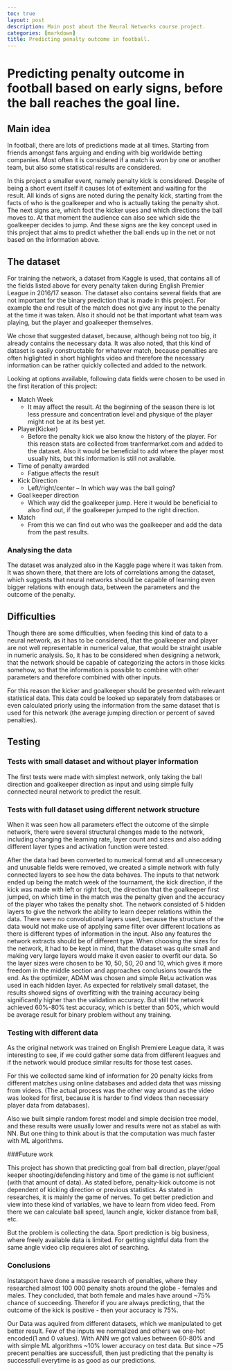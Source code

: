 ```yaml
---
toc: true
layout: post
description: Main post about the Neural Networks course project.
categories: [markdown]
title: Predicting penalty outcome in football.
---
```

# Predicting penalty outcome in football based on early signs, before the ball reaches the goal line.

## Main idea

In football, there are lots of predictions made at all times.
Starting from friends amongst fans arguing and ending with big worldwide betting companies.
Most often it is considered if a match is won by one or another team, but also some statistical results are considered.

In this project a smaller event, namely penalty kick is considered.
Despite of being a short event itself it causes lot of exitement and waiting for the result.
All kinds of signs are noted during the penalty kick, starting from the facts of who is the goalkeeper and who is actually taking the penalty shot.
The next signs are, which foot the kicker uses and which directions the ball moves to.
At that moment the audience can also see which side the goalkeeper decides to jump.
And these signs are the key concept used in this project that aims to predict whether the ball ends up in the net or not based on the information above.

## The dataset

For training the network, a dataset from Kaggle is used, that contains all of the fields listed above for every penalty taken during English Premier League in 2016/17 season.
The dataset also contains several fields that are not important for the binary prediction that is made in this project. For example the end result of the match does not give any input to the penalty at the time it was taken. Also it should not be that important what team was playing, but the player and goalkeeper themselves.

We chose that suggested dataset, because, although being not too big, it already contains the necessary data.
It was also noted, that this kind of dataset is easily constructable for whatever match, because penalties are often higlighted in short highlights video and therefore the necessary information can be rather quickly collected and added to the network.

Looking at options available, following data fields were chosen to be used in the first iteration of this project:

* Match Week 
    * It may affect the result. At the beginning of the season there is lot less pressure and concentration level and physique of the player might not be at its best yet.
* Player(Kicker)
    * Before the penalty kick we also know the history of the player. For this reason stats are collected from tranfermarket.com and added to the dataset. Also it would be beneficial to add where the player most usually hits, but this information is still not available.
* Time of penalty awarded
    * Fatigue affects the result
* Kick Direction
    * Left/right/center – In which way was the ball going?
* Goal keeper direction
    * Which way did the goalkeeper jump. Here it would be beneficial to also find out, if the goalkeeper jumped to the right direction.
* Match
    * From this we can find out who was the goalkeeper and add the data from the past results.
    

### Analysing the data

The dataset was analyzed also in the Kaggle page where it was taken from. It was shown there, that there are lots of correlations among the dataset, which suggests that neural networks should be capable of learning even bigger relations with enough data, between the parameters and the outcome of the penalty.
    
    
## Difficulties

Though there are some difficulties, when feeding this kind of data to a neural network, as it has to be considered, that the goalkeeper and player are not well representable in numerical value, that would be straight usable in numeric analysis. So, it has to be considered when designing a network, that the network should be capable of categorizing the actors in those kicks somehow, so that the information is possible to combine with other parameters and therefore combined with other inputs. 

For this reason the kicker and goalkeeper should be presented with relevant statistical data. This data could be looked up separately from databases or even calculated priorly using the information from the same dataset that is used for this network (the average jumping direction or percent of saved penalties).


## Testing

### Tests with small dataset and without player information

The first tests were made with simplest network, only taking the ball direction and goalkeeper direction as input and using simple fully connected neural network to predict the result.



### Tests with full dataset using different network structure

When it was seen how all parameters effect the outcome of the simple network, there were several structural changes made to the network, including changing the learning rate, layer count and sizes and also adding different layer types and activation function were tested.

After the data had been converted to numerical format and all unneccesary and unusable fields were removed, we created a simple network with fully connected layers to see how the data behaves.
The inputs to that network ended up being the match week of the tournament, the kick direction, if the kick was made with left or right foot, the direction that the goalkeeper first jumped, on which time in the match was the penalty given and the accuracy of the player who takes the penalty shot.
The network consisted of 5 hidden layers to give the network the ability to learn deeper relations within the data. There were no convolutional layers used, because the structure of the data would not make use of applying same filter over different locations as there is different types of information in the input. Also any features the network extracts should be of different type.
When choosing the sizes for the network, it had to be kept in mind, that the dataset was quite small and making very large layers would make it even easier to overfit our data. So the layer sizes were chosen to be 10, 50, 50, 20 and 10, which gives it more freedom in the middle section and approaches conclusions towards the end. As the optimizer, ADAM was chosen and simple ReLu activation was used in each hidden layer.
As expected for relatively small dataset, the results showed signs of overfitting with the training accuracy being significantly higher than the validation accuracy. But still the network achieved 60%-80% test accuracy, which is better than 50%, which would be average result for binary problem without any training.


### Testing with different data

As the original network was trained on English Premiere League data, it was interesting to see, if we could gather some data from different leagues and if the network would produce similar results for those test cases.

For this we collected same kind of information for 20 penalty kicks from different matches using online databases and added data that was missing from videos. (The actual process was the other way around as the video was looked for first, because it is harder to find videos than necessary player data from databases).

Also we built simple random forest model and simple decision tree model, and these results were usually lower and results were not as stabel as with NN. But one thing to think about is that the computation was much faster with ML algorithms.


###Future work

This project has shown that predicting goal from ball direction, player/goal keeper shooting/defending history and time of the game is not sufficient (with that amount of data). As stated before, penalty-kick outcome is not dependent of kicking direction or previous statistics. As stated in researches, it is mainly the game of nerves. To get better prediction and view into these kind of variables, we have to learn from video feed. From there we can calculate ball speed, launch angle, kicker distance from ball, etc. 

But the problem is collecting the data. Sport prediction is big business, where freely available data is limited. For getting sightful  data from the same angle video clip requieres alot of searching.

### Conclusions

Instatsport have done a massive research of penalties, where they researched almost 100 000 penalty shots around the globe - females and males. They concluded, that both female and males have around ~75% chance of succeeding. Therefor if you are always predicting, that the outcome of the kick is positive - then your accuracy is 75%. 

Our Data was aquired from different datasets, which we manipulated to get better result. Few of the inputs we normalized and others we one-hot encoded(1 and 0 values). With ANN we got values between 60-80% and with simple ML algorithms ~10% lower accuracy on test data. But since ~75 precent penalties are successfull, then just predicting that the penalty is successfull everytime is as good as our predictions.


